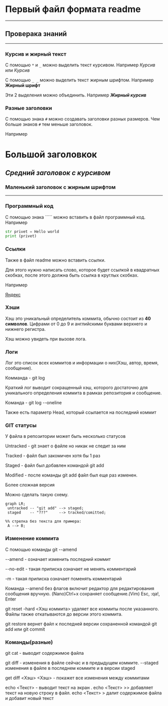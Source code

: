 # Первый файл формата readme
---
## Проверака знаний
---
### Курсив и жирный текст
 С помощью `*` и `_` можно выделить текст курсивом. Например *Курсив* или _Курсив_

 С помощью `_ _` можно выделить текст жирным шрифтом. Например __Жирный шрифт__

 Эти 2 выделения можно объединить. Например __*Жирный курсив*__
### Разные заголовки
 С помощью знака `#` можно создавать заголовки разных размеров. Чем больше знаков `#` тем меньше заголовок.

 Например
 # Большой заголовкок
 ## *Средний заголовок с курсивом*
 ### __Маленький заголовок с жирным шрифтом__
---
### Программный код
 С помощью знака ````` можно вставить в файл программный код. Например
 ```python
 str privet = Hello world
 print (privet)
 ```
### Ссылки
 Также в файл readme можно вставить ссылки.

 Для этого нужно написать слово, которое будет ссылкой в квадратных скобках, после этого должна быть ссылка в круглых скобках.

 Например

 [Яндекс](www.yandex.ru)
### Хэши
Хэш это уникальный определитель коммита, обычно состоит из __40 символов__. Цифрами от 0 до 9 и английскими буквами верхнего и нижнего регистра.

Хэш можно увидеть при вызове лога.
### Логи
 Лог это список всех коммитов и информации о них(Хэш, автор, время, сообщение).

 Комманда - git log

 Краткий лог выводит сокращенный хэш, которого достаточно для уникального определения коммита в рамках репозитория и сообщение.

 Команда - git log --oneline

 Также есть параметр Head, который ссылается на последний коммит  
### GIT статусы
 У файла в репозитории может быть несколько статусов

 Untracked - git знает о файле но никак не следит за ним

 Tracked - файл был закомичен хотя бы 1 раз

 Staged - файл был добавлен командой git add

 Modified - после команды git add файл был еще раз изменен.

 Более сложная версия


Можно сделать такую схему. 

 ```mermaid
graph LR;
  untracked -- "git add" --> staged;
  staged    -- "???"     --> tracked/comitted;

%% стрелка без текста для примера: 
  A --> B;
 ``` 
### Изменение коммита
 С помощью команды
 git --amend
 
 --amend - означает изменить последний коммит
 
 --no-edit - такая приписка означает не менять комментарий

 -m - такая приписка означает поменять комментарий
 
 Команда --amend без флагов включит редактор для редактирования сообщения вручную. (Nano)Ctrl+x сохраняет сообщение.(Vim) Esc, :qa!, Enter

 git reset -hard <Хэш коммита> удаляет все коммиты после указанного. Файлы также откатываются до версии этого коммита.
 
 git restore <file> вернет файл к последней версии сохраненной командой git add или git commit
### Команды(разные)
git cat <file> - выводит содержимое файла

git diff - изменения в файле сейчас и в предыдущем коммите. --staged изменения в файле в последнем коммите и в версии staged

get diff <Хэш> <Хэш> - покажет все изменения между коммитами

echo <Текст> - выводит текст на экран . echo <Текст> >> <file> добавляет текст на новую строку в файл. echo <Текст> > <file> далит содержимое файла и добавит новый текст
